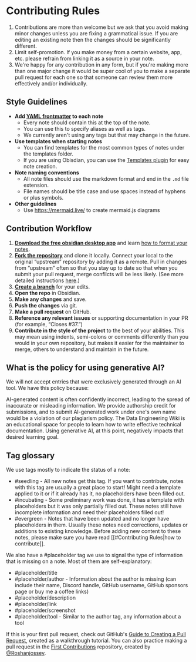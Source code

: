 # Contributing Rules

1. Contributions are more than welcome but we ask that you avoid making minor changes unless you are fixing a grammatical issue. If you are editing an existing note then the changes should be significantly different.
2. Limit self-promotion. If you make money from a certain website, app, etc. please refrain from linking it as a source in your note.
3. We're happy for any contribution in any form, but if you're making more than one major change it would be super cool of you to make a separate pull request for each one so that someone can review them more effectively and/or individually.

## Style Guidelines

- **Add [YAML frontmatter](https://help.obsidian.md/Advanced+topics/YAML+front+matter) to each note**
  - Every note should contain this at the top of the note.
  - You can use this to specify aliases as well as tags.
  - We currently aren't using any tags but that may change in the future.
- **Use templates when starting notes**
  - You can find templates for the most common types of notes under the templates folder.
  - If you are using Obisdian, you can use the [Templates plugin](https://help.obsidian.md/Plugins/Templates) for easy note creation.
- **Note naming conventions**
  - All note files should use the markdown format and end in the `.md` file extension.
  - File names should be title case and use spaces instead of hyphens or plus symbols.
- **Other guidelines**
	- Use https://mermaid.live/ to create mermaid.js diagrams

## Contribution Workflow

1.  [**Download the free obsidian desktop app**](https://obsidian.md/) and learn [how to format your notes](https://help.obsidian.md/How+to/Format+your+notes).
2.  [**Fork the repository**](https://guides.github.com/activities/forking/) and clone it locally. Connect your local to the original “upstream” repository by adding it as a remote. Pull in changes from “upstream” often so that you stay up to date so that when you submit your pull request, merge conflicts will be less likely. (See more detailed instructions [here](https://help.github.com/articles/syncing-a-fork/).)
3.  [**Create a branch**](https://guides.github.com/introduction/flow/) for your edits.
4.  **Open the repo** in Obsidian.
5.  **Make any changes** and save.
6.  **Push the changes** via git.
7.  **Make a pull request** on GitHub.
8.  **Reference any relevant issues** or supporting documentation in your PR (for example, “Closes #37.”)
9.  **Contribute in the style of the project** to the best of your abilities. This may mean using indents, semi-colons or comments differently than you would in your own repository, but makes it easier for the maintainer to merge, others to understand and maintain in the future.

## What is the policy for using generative AI?

We will not accept entries that were exclusively generated through an AI tool. We have this policy because:

AI-generated content is often confidently incorrect, leading to the spread of inaccurate or misleading information.
We provide authorship credit for submissions, and to submit AI-generated work under one's own name would be a violation of our plagiarism policy.
The Data Engineering Wiki is an educational space for people to learn how to write effective technical documentation. Using generative AI, at this point, negatively impacts that desired learning goal.

## Tag glossary

We use tags mostly to indicate the status of a note:

-   #seedling - All new notes get this tag. If you want to contribute, notes with this tag are usually a great place to start! Might need a template applied to it or if it already has it, no placeholders have been filled out.
-   #incubating - Some preliminary work was done, it has a template with placeholders but it was only partially filled out. These notes still have incomplete information and need their placeholders filled out!
-   #evergreen - Notes that have been updated and no longer have placeholders in them. Usually these notes need corrections, updates or additions to existing knowledge. Before adding new content to these notes, please make sure you have read [[#Contributing Rules|how to contribute]].

We also have a #placeholder tag we use to signal the type of information that is missing on a note. Most of them are self-explanatory:

-   #placeholder/title
-   #placeholder/author - Information about the author is missing (can include their name, Discord handle, GitHub username, GitHub sponsors page or buy me a coffee links)
-   #placeholder/description
-   #placeholder/link
-   #placeholder/screenshot
-   #placeholder/tool - Similar to the author tag, any information about a tool

If this is your first pull request, check out GitHub's [Guide to Creating a Pull Request](https://github.blog/developer-skills/github/beginners-guide-to-github-creating-a-pull-request/), created as a walkthrough tutorial. You can also practice making a pull request in the [First Contributions](https://github.com/Roshanjossey/first-contributions) repository, created by [@Roshanjossey](https://github.com/Roshanjossey).
